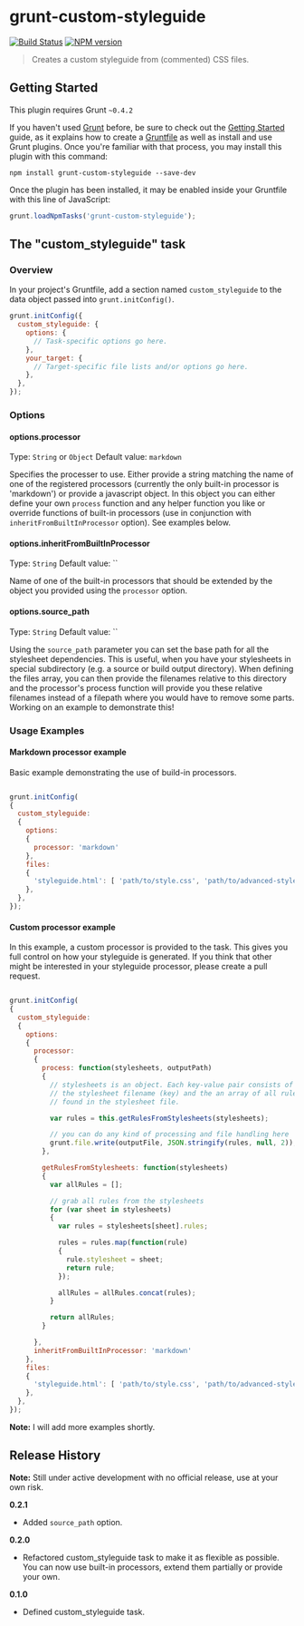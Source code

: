 # grunt-custom-styleguide

[![Build Status](https://travis-ci.org/sullinger/grunt-custom-styleguide.png?branch=master)](https://travis-ci.org/sullinger/grunt-custom-styleguide)
[![NPM version](https://badge.fury.io/js/grunt-custom-styleguide.png)](http://badge.fury.io/js/grunt-custom-styleguide)

> Creates a custom styleguide from (commented) CSS files.

## Getting Started
This plugin requires Grunt `~0.4.2`

If you haven't used [Grunt](http://gruntjs.com/) before, be sure to check out the [Getting Started](http://gruntjs.com/getting-started) guide, as it explains how to create a [Gruntfile](http://gruntjs.com/sample-gruntfile) as well as install and use Grunt plugins. Once you're familiar with that process, you may install this plugin with this command:

```shell
npm install grunt-custom-styleguide --save-dev
```

Once the plugin has been installed, it may be enabled inside your Gruntfile with this line of JavaScript:

```js
grunt.loadNpmTasks('grunt-custom-styleguide');
```

## The "custom_styleguide" task

### Overview
In your project's Gruntfile, add a section named `custom_styleguide` to the data object passed into `grunt.initConfig()`.

```js
grunt.initConfig({
  custom_styleguide: {
    options: {
      // Task-specific options go here.
    },
    your_target: {
      // Target-specific file lists and/or options go here.
    },
  },
});
```

### Options

#### options.processor
Type: `String` or `Object`
Default value: `markdown`

Specifies the processer to use. Either provide a string matching the name of one of the registered processors (currently the only built-in processor is 'markdown') or provide a javascript object. In this object you can either define your own `process` function and any helper function you like or override functions of built-in processors (use in conjunction with `inheritFromBuiltInProcessor` option). See examples below.

#### options.inheritFromBuiltInProcessor
Type: `String`
Default value: ``

Name of one of the built-in processors that should be extended by the object you provided using the `processor` option.

#### options.source_path
Type: `String`
Default value: ``

Using the `source_path` parameter you can set the base path for all the stylesheet dependencies. This is useful, when you have your stylesheets in special subdirectory (e.g. a source or build output directory). When defining the files array, you can then provide the filenames relative to this directory and the processor's process function will provide you these relative filenames instead of a filepath where you would have to remove some parts. Working on an example to demonstrate this!


### Usage Examples

#### Markdown processor example
Basic example demonstrating the use of build-in processors.

```js

grunt.initConfig(
{
  custom_styleguide:
  {
    options:
    {
      processor: 'markdown'
    },
    files:
    {
      'styleguide.html': [ 'path/to/style.css', 'path/to/advanced-style.css' ],
    },
  },
});
```

#### Custom processor example
In this example, a custom processor is provided to the task. This gives you full control on how your styleguide is generated. If you think that other might be interested in your styleguide processor, please create a pull request.

```js

grunt.initConfig(
{
  custom_styleguide:
  {
    options:
    {
      processor:
      {
        process: function(stylesheets, outputPath)
        {
          // stylesheets is an object. Each key-value pair consists of
          // the stylesheet filename (key) and the an array of all rules (value)
          // found in the stylesheet file.

          var rules = this.getRulesFromStylesheets(stylesheets);

          // you can do any kind of processing and file handling here
          grunt.file.write(outputFile, JSON.stringify(rules, null, 2));
        },

        getRulesFromStylesheets: function(stylesheets)
        {
          var allRules = [];

          // grab all rules from the stylesheets
          for (var sheet in stylesheets)
          {
            var rules = stylesheets[sheet].rules;

            rules = rules.map(function(rule)
            {
              rule.stylesheet = sheet;
              return rule;
            });

            allRules = allRules.concat(rules);
          }

          return allRules;
        }

      },
      inheritFromBuiltInProcessor: 'markdown'
    },
    files:
    {
      'styleguide.html': [ 'path/to/style.css', 'path/to/advanced-style.css' ],
    },
  },
});
```

**Note:** I will add more examples shortly.


## Release History

**Note:** Still under active development with no official release, use at your own risk.

__0.2.1__

  * Added `source_path` option.

__0.2.0__

  * Refactored custom_styleguide task to make it as flexible as possible. You can now use built-in processors, extend them partially or provide your own.

__0.1.0__

  * Defined custom_styleguide task.